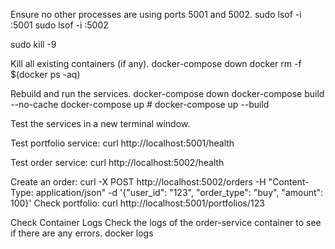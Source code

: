 Ensure no other processes are using ports 5001 and 5002.
    sudo lsof -i :5001
    sudo lsof -i :5002

sudo kill -9 <PID>

Kill all existing containers (if any).
    docker-compose down
    docker rm -f $(docker ps -aq) 

Rebuild and run the services.
    docker-compose down
    docker-compose build --no-cache
    docker-compose up
    # docker-compose up --build

Test the services in a new terminal window.

Test portfolio service:
curl http://localhost:5001/health

Test order service:
curl http://localhost:5002/health

Create an order:
    curl -X POST http://localhost:5002/orders -H "Content-Type: application/json" -d '{"user_id": "123", "order_type": "buy", "amount": 100}'
Check portfolio:
    curl http://localhost:5001/portfolios/123

Check Container Logs
    Check the logs of the order-service container to see if there are any errors.
        docker logs <order-service-container-id>
